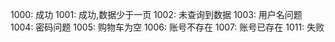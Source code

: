 1000: 成功
1001: 成功,数据少于一页
1002: 未查询到数据
1003: 用户名问题
1004: 密码问题
1005: 购物车为空
1006: 账号不存在
1007: 账号已存在
1011: 失败